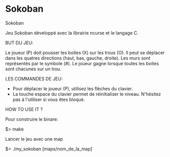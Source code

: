 # Sokoban
Sokoban

Jeu Sokoban développé avec la librairie ncurse et le langage C.

BUT DU JEU:

Le joueur (P) doit pousser les boites (X) sur les trous (O). Il peut se déplacer dans les quatres directions (haut, bas, gauche, droite). Les murs sont représentés par le symbole (#). Le joueur gagne lorsque toutes les boites sont chacunes sur un trou.

LES COMMANDES DE JEU:

- Pour déplacer le joueur (P), utilisez les flèches du clavier.
- La touche espace du clavier permet de réinitialiser le niveau. N'hésitez pas à l'utiliser si vous êtes bloqué.

HOW TO USE IT ?

Pour construire le binare:

$> make

Lancer le jeu avec une map

$> ./my_sokoban [maps/nom_de_la_map]

